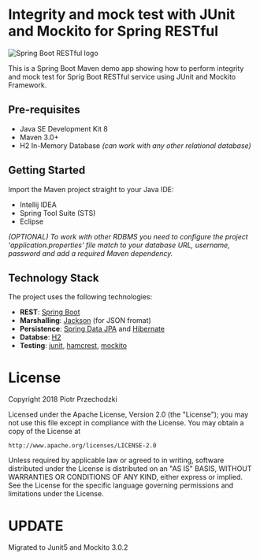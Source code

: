 # Integrity and mock test with JUnit and Mockito for Spring RESTful

![Spring Boot RESTful logo](https://github.com/Pio-Trek/Spring-Rest-API-Test/blob/master/logo.png)

This is a Spring Boot Maven demo app showing how to perform integrity and mock test for Sprig Boot RESTful service using JUnit and Mockito Framework.

## Pre-requisites

- Java SE Development Kit 8
- Maven 3.0+
- H2 In-Memory Database _(can work with any other relational database)_

## Getting Started

Import the Maven project straight to your Java IDE:
- Intellij IDEA
- Spring Tool Suite (STS)
- Eclipse

_(OPTIONAL) To work with other RDBMS you need to configure the project 'application.properties' file match to your database URL, username, password and add a required Maven dependency._

## Technology Stack
The project uses the following technologies:
- **REST**: [Spring Boot](https://projects.spring.io/spring-boot/)
- **Marshalling**: [Jackson](https://github.com/FasterXML/jackson-databind) (for JSON fromat)
- **Persistence**: [Spring Data JPA](https://projects.spring.io/spring-data-jpa/) and [Hibernate](http://www.hibernate.org/)
- **Databse**: [H2](http://www.h2database.com)
- **Testing**: [junit](https://junit.org/junit4/), [hamcrest](http://hamcrest.org/JavaHamcrest/), [mockito](http://mockito.org/)

# License
Copyright 2018 Piotr Przechodzki

Licensed under the Apache License, Version 2.0 (the "License");
you may not use this file except in compliance with the License.
You may obtain a copy of the License at

    http://www.apache.org/licenses/LICENSE-2.0

Unless required by applicable law or agreed to in writing, software
distributed under the License is distributed on an "AS IS" BASIS,
WITHOUT WARRANTIES OR CONDITIONS OF ANY KIND, either express or implied.
See the License for the specific language governing permissions and
limitations under the License.

# UPDATE

Migrated to Junit5 and Mockito 3.0.2
